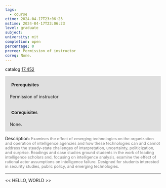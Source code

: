```yaml
---
tags:
  - course
ctime: 2024-04-17T23:06:23
mstime: 2024-04-17T23:06:23
level: graduate
subject: 
university: mit
completion: open
percentage: 0
prereq: Permission of instructor
coreq: None.
---
```


catalog [17.452](http://student.mit.edu/catalog/m17b.html#17.452)

<span style="display: block; padding: 15px; background-color: rgb(100, 100, 100, 0.2);"><font id="m_prereq1596_0" style="display: block; font-family: Arial, sans-serif; font-weight: bold; padding: 5px">Prerequisites</font><br><span id="prereq1596_0">Permission of instructor</span></span>
<span style="display: block; padding: 15px; background-color: rgb(100, 100, 100, 0.2);"><font id="m_coreq1596_0" style="display: block; font-family: Arial, sans-serif; font-weight: bold; padding: 5px">Corequisites</font><br><span id="coreq1596_0">None.</span></span>

<font style="">Description:</font>
<font style="color: grey; font-size: 0.8rem;">Examines the effect of emerging technologies on the organization and operation of intelligence agencies and how these technologies can and cannot address the steady-state challenges of interpretation, uncertainty, politicization, and surprise. Readings and case studies ground students in the work of leading intelligence scholars and, focusing on intelligence analysis, examine the effect of rational actor assumptions on intelligence failure. Designed for students interested in security studies, public policy, and emerging technologies.</font>



---

<< HELLO, WORLD >>
